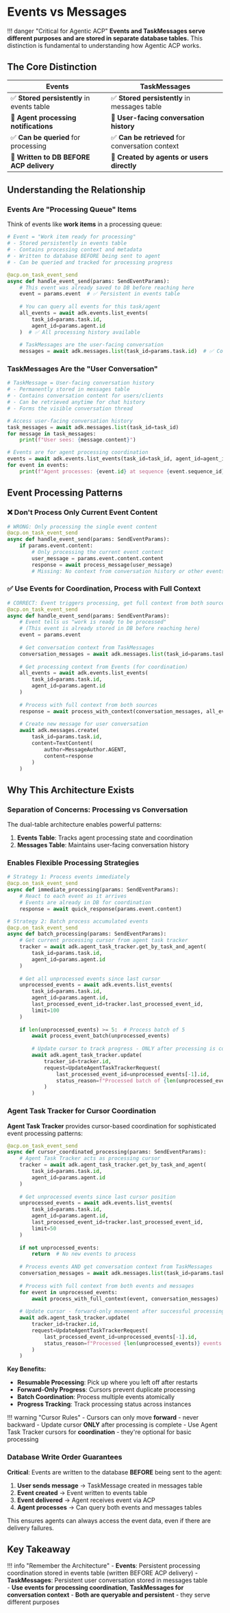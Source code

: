 # Events vs Messages

!!! danger "Critical for Agentic ACP"
    **Events and TaskMessages serve different purposes and are stored in separate database tables.** This distinction is fundamental to understanding how Agentic ACP works.

## The Core Distinction

| **Events** | **TaskMessages** |
|------------|------------------|
| ✅ **Stored persistently** in events table | ✅ **Stored persistently** in messages table |
| 🔄 **Agent processing notifications** | 💬 **User-facing conversation history** |
| ✅ **Can be queried** for processing | ✅ **Can be retrieved** for conversation context |
| 🚀 **Written to DB BEFORE ACP delivery** | 📝 **Created by agents or users directly** |

## Understanding the Relationship

### Events Are "Processing Queue" Items

Think of events like **work items** in a processing queue:

```python
# Event = "Work item ready for processing"
# - Stored persistently in events table
# - Contains processing context and metadata
# - Written to database BEFORE being sent to agent
# - Can be queried and tracked for processing progress

@acp.on_task_event_send
async def handle_event_send(params: SendEventParams):
    # This event was already saved to DB before reaching here
    event = params.event  # ✅ Persistent in events table
    
    # You can query all events for this task/agent
    all_events = await adk.events.list_events(
        task_id=params.task.id,
        agent_id=params.agent.id
    )  # ✅ All processing history available
    
    # TaskMessages are the user-facing conversation
    messages = await adk.messages.list(task_id=params.task.id)  # ✅ Conversation context
```

### TaskMessages Are the "User Conversation"

```python
# TaskMessage = User-facing conversation history
# - Permanently stored in messages table
# - Contains conversation content for users/clients
# - Can be retrieved anytime for chat history
# - Forms the visible conversation thread

# Access user-facing conversation history
task_messages = await adk.messages.list(task_id=task_id)
for message in task_messages:
    print(f"User sees: {message.content}")

# Events are for agent processing coordination
events = await adk.events.list_events(task_id=task_id, agent_id=agent_id)
for event in events:
    print(f"Agent processes: {event.id} at sequence {event.sequence_id}")
```

## Event Processing Patterns

### ❌ Don't Process Only Current Event Content

```python
# WRONG: Only processing the single event content
@acp.on_task_event_send
async def handle_event_send(params: SendEventParams):
    if params.event.content:
        # Only processing the current event content
        user_message = params.event.content.content
        response = await process_message(user_message)
        # Missing: No context from conversation history or other events!
```

### ✅ Use Events for Coordination, Process with Full Context

```python
# CORRECT: Event triggers processing, get full context from both sources
@acp.on_task_event_send
async def handle_event_send(params: SendEventParams):
    # Event tells us "work is ready to be processed"
    # (This event is already stored in DB before reaching here)
    event = params.event
    
    # Get conversation context from TaskMessages
    conversation_messages = await adk.messages.list(task_id=params.task.id)
    
    # Get processing context from Events (for coordination)
    all_events = await adk.events.list_events(
        task_id=params.task.id,
        agent_id=params.agent.id
    )
    
    # Process with full context from both sources
    response = await process_with_context(conversation_messages, all_events)
    
    # Create new message for user conversation
    await adk.messages.create(
        task_id=params.task.id,
        content=TextContent(
            author=MessageAuthor.AGENT,
            content=response
        )
    )
```

## Why This Architecture Exists

### Separation of Concerns: Processing vs Conversation

The dual-table architecture enables powerful patterns:

1. **Events Table**: Tracks agent processing state and coordination
2. **Messages Table**: Maintains user-facing conversation history

### Enables Flexible Processing Strategies

```python
# Strategy 1: Process events immediately
@acp.on_task_event_send
async def immediate_processing(params: SendEventParams):
    # React to each event as it arrives
    # Events are already in DB for coordination
    response = await quick_response(params.event.content)

# Strategy 2: Batch process accumulated events
@acp.on_task_event_send  
async def batch_processing(params: SendEventParams):
    # Get current processing cursor from agent task tracker
    tracker = await adk.agent_task_tracker.get_by_task_and_agent(
        task_id=params.task.id,
        agent_id=params.agent.id
    )
    
    # Get all unprocessed events since last cursor
    unprocessed_events = await adk.events.list_events(
        task_id=params.task.id,
        agent_id=params.agent.id,
        last_processed_event_id=tracker.last_processed_event_id,
        limit=100
    )
    
    if len(unprocessed_events) >= 5:  # Process batch of 5
        await process_event_batch(unprocessed_events)
        
        # Update cursor to track progress - ONLY after processing is complete
        await adk.agent_task_tracker.update(
            tracker_id=tracker.id,
            request=UpdateAgentTaskTrackerRequest(
                last_processed_event_id=unprocessed_events[-1].id,
                status_reason=f"Processed batch of {len(unprocessed_events)} events"
            )
        )
```

### Agent Task Tracker for Cursor Coordination

**Agent Task Tracker** provides cursor-based coordination for sophisticated event processing patterns:

```python
@acp.on_task_event_send
async def cursor_coordinated_processing(params: SendEventParams):
    # Agent Task Tracker acts as processing cursor
    tracker = await adk.agent_task_tracker.get_by_task_and_agent(
        task_id=params.task.id,
        agent_id=params.agent.id
    )
    
    # Get unprocessed events since last cursor position
    unprocessed_events = await adk.events.list_events(
        task_id=params.task.id,
        agent_id=params.agent.id,
        last_processed_event_id=tracker.last_processed_event_id,
        limit=50
    )
    
    if not unprocessed_events:
        return  # No new events to process
    
    # Process events AND get conversation context from TaskMessages
    conversation_messages = await adk.messages.list(task_id=params.task.id)
    
    # Process with full context from both events and messages
    for event in unprocessed_events:
        await process_with_full_context(event, conversation_messages)
    
    # Update cursor - forward-only movement after successful processing
    await adk.agent_task_tracker.update(
        tracker_id=tracker.id,
        request=UpdateAgentTaskTrackerRequest(
            last_processed_event_id=unprocessed_events[-1].id,
            status_reason=f"Processed {len(unprocessed_events)} events with conversation context"
        )
    )
```

**Key Benefits:**

- **Resumable Processing**: Pick up where you left off after restarts
- **Forward-Only Progress**: Cursors prevent duplicate processing
- **Batch Coordination**: Process multiple events atomically
- **Progress Tracking**: Track processing status across instances

!!! warning "Cursor Rules"
    - Cursors can only move **forward** - never backward
    - Update cursor **ONLY** after processing is complete
    - Use Agent Task Tracker cursors for **coordination** - they're optional for basic processing

### Database Write Order Guarantees

**Critical**: Events are written to the database **BEFORE** being sent to the agent:

1. **User sends message** → TaskMessage created in messages table
2. **Event created** → Event written to events table  
3. **Event delivered** → Agent receives event via ACP
4. **Agent processes** → Can query both events and messages tables

This ensures agents can always access the event data, even if there are delivery failures.

## Key Takeaway

!!! info "Remember the Architecture"
    - **Events**: Persistent processing coordination stored in events table (written BEFORE ACP delivery)
    - **TaskMessages**: Persistent user conversation stored in messages table  
    - **Use events for processing coordination**, **TaskMessages for conversation context**
    - **Both are queryable and persistent** - they serve different purposes 